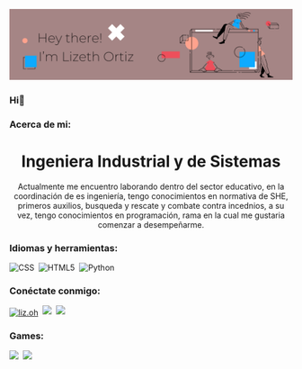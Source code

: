 ![header](/12.png)

### Hi👋

<h3 aling="left">Acerca de mi:</h3>
<h1 align="center">Ingeniera Industrial y de Sistemas</h1>
<p align="center"> Actualmente me encuentro laborando dentro del sector educativo, en la coordinación de es ingeniería, tengo conocimientos en normativa de SHE, primeros auxilios, busqueda y rescate y combate contra incednios, a su vez, tengo conocimientos en programación, rama en la cual me gustaria comenzar a desempeñarme. </p>


<h3 align="left">Idiomas y herramientas:</h3>

![CSS](https://img.shields.io/badge/-CSS-0D1117?style=for-the-badge&logo=CSS3&logoColor=1572B6&labelColor=0D1117)&nbsp;
![HTML5](https://img.shields.io/badge/-HTML-0D1117?style=for-the-badge&logo=HTML5&logoColor=ff5722&labelColor=0D1117)&nbsp;
![Python](https://img.shields.io/badge/-python-0D1117?style=for-the-badge&logo=python&logoColor=347ab4&labelColor=0D1117)&nbsp;

<h3 align="left">Conéctate conmigo:</h3>
<p align="left">
<a href="https://instagram.com/liz.oh " target="blank"><img align="center" src="https://raw.githubusercontent.com/rahuldkjain/github-profile-readme-generator/master/src/images/icons/Social/instagram.svg " alt="liz.oh" height="30" width="40" /></a>&nbsp;
<a href="mailto:orheliz@gmail.com"> <img src="https://img.shields.io/badge/Gmail-D14836?style=for-the-badge&logo=gmail&logoColor=white"/></a>&nbsp;
<a href="liz.oh"> <img src="https://img.shields.io/badge/Discord-5865F2?style=for-the-badge&logo=discord&logoColor=whit"/></a>&nbsp;

<h3 align="left">Games:</h3>
<a href=""> <img src="https://img.shields.io/badge/Epic%20Games-313131?style=for-the-badge&logo=Epic%20Games&logoColor=white"/></a>&nbsp;
<a href=""> <img src="https://img.shields.io/badge/Steam-000000?style=for-the-badge&logo=steam&logoColor=white"/></a>&nbsp;


